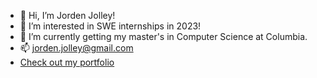 - 👋 Hi, I’m Jorden Jolley!
- 👀 I’m interested in SWE internships in 2023!
- 🌱 I’m currently getting my master's in Computer Science at Columbia.
- 📫 jorden.jolley@gmail.com
- [Check out my portfolio](https://jordenjoe.github.io/)

<!---
jordenjoe/jordenjoe is a ✨ special ✨ repository because its `README.md` (this file) appears on your GitHub profile.
You can click the Preview link to take a look at your changes.
--->

